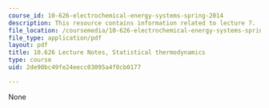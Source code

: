 ```yaml
---
course_id: 10-626-electrochemical-energy-systems-spring-2014
description: This resource contains information related to lecture 7.
file_location: /coursemedia/10-626-electrochemical-energy-systems-spring-2014/2de90bc49fe24eecc03095a4f0cb0177_MIT10_626S14_S11lec07.pdf
file_type: application/pdf
layout: pdf
title: 10.626 Lecture Notes, Statistical thermodynamics
type: course
uid: 2de90bc49fe24eecc03095a4f0cb0177

---
```

None
